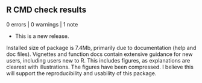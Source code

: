 ## R CMD check results

0 errors | 0 warnings | 1 note

* This is a new release.

Installed size of package is 7.4Mb, primarily due to documentation (help and doc files). Vignettes and function docs contain extensive guidance for new users, including users new to R. This includes figures, as explanations are clearest with illustrations. The figures have been compressed. I believe this will support the reproducibility and usability of this package.
